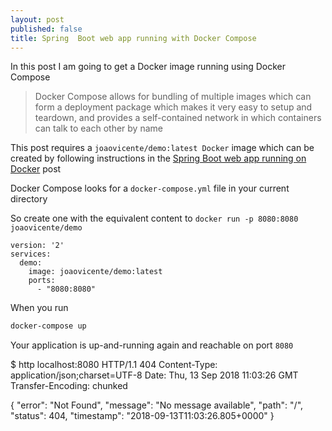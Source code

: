 ```yaml
---
layout: post
published: false
title: Spring  Boot web app running with Docker Compose
---
```

In this post I am going to get a Docker image running using Docker Compose
> Docker Compose allows for bundling of multiple images which can form a deployment package which makes it very easy to setup and teardown, and provides a self-contained network in which containers can talk to each other by name

This post requires a `joaovicente/demo:latest Docker` image which can be created by following instructions in the 
[Spring Boot web app running on Docker](https://joaovicente.github.io/2018-09-13-spring-boot-web-app-running-on-docker-using-spotify-docker-maven-plugin/) post

Docker Compose looks for a `docker-compose.yml` file in your current directory

So create one with the equivalent content to `docker run -p 8080:8080 joaovicente/demo`

```
version: '2'
services:
  demo:
    image: joaovicente/demo:latest
    ports:
      - "8080:8080"
```

When you run 

```bash
docker-compose up
```

Your application is up-and-running again and reachable on port `8080`

$ http localhost:8080
HTTP/1.1 404 
Content-Type: application/json;charset=UTF-8
Date: Thu, 13 Sep 2018 11:03:26 GMT
Transfer-Encoding: chunked

{
    "error": "Not Found", 
    "message": "No message available", 
    "path": "/", 
    "status": 404, 
    "timestamp": "2018-09-13T11:03:26.805+0000"
}





